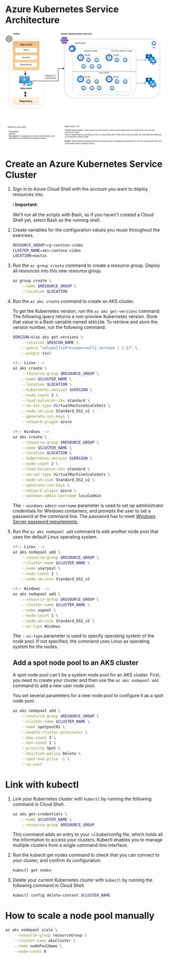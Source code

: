 # Azure Kubernetes Service Architecture
<div align="center">
  <img src="../assets/KubernetesClusters.webp">
</div>

# Create an Azure Kubernetes Service Cluster

1. Sign in to Azure Cloud Shell with the account you want to deploy resources into.

    ℹ️ **Important:**

    We'll run all the scripts with Bash, so if you haven't created a Cloud Shell yet, select Bash as the running shell.

2. Create variables for the configuration values you reuse throughout the exercises.

    ```bash
    RESOURCE_GROUP=rg-contoso-video
    CLUSTER_NAME=aks-contoso-video
    LOCATION=eastus
    ```

3. Run the `az group create` command to create a resource group. Deploy all resources into this new resource group.

    ```bash
    az group create \
        --name $RESOURCE_GROUP \
        --location $LOCATION
    ```

4. Run the `az aks create` command to create an AKS cluster.

    To get the Kubernetes version, run the `az aks get-versions` command. The following query returns a non-preview Kubernetes version. Store that value in a Bash variable named `VERSION`. To retrieve and store the version number, run the following command:

    ```bash
    VERSION=$(az aks get-versions \
        --location $REGION_NAME \
        --query "values[?isPreview==null].version | [-1]" \
        --output tsv)
    ```

    ```bash
    <!-- Linux -->
    az aks create \
        --resource-group $RESOURCE_GROUP \
        --name $CLUSTER_NAME \
        --location $LOCATION \
        --kubernetes-version $VERSION \
        --node-count 2 \
        --load-balancer-sku standard \
        --vm-set-type VirtualMachineScaleSets \
        --node-vm-size Standard_DS2_v2 \
        --generate-ssh-keys \
        --network-plugin azure
    ```

    ```bash
    <!-- Windows -->
    az aks create \
        --resource-group $RESOURCE_GROUP \
        --name $CLUSTER_NAME \
        --location $LOCATION \
        --kubernetes-version $VERSION \
        --node-count 2 \
        --load-balancer-sku standard \
        --vm-set-type VirtualMachineScaleSets \
        --node-vm-size Standard_DS2_v2 \
        --generate-ssh-keys \
        --network-plugin azure \
        --windows-admin-username localadmin
    ```
    The `--windows-admin-username` parameter is used to set up administrator credentials for Windows containers, and prompts the user to set a password at the command line. The password has to meet [Windows Server password requirements](https://learn.microsoft.com/en-us/previous-versions/windows/it-pro/windows-10/security/threat-protection/security-policy-settings/password-must-meet-complexity-requirements#reference).

5. Run the `az aks nodepool add` command to add another node pool that uses the default Linux operating system.

    ```bash
    <!-- Linux -->
    az aks nodepool add \
        --resource-group $RESOURCE_GROUP \
        --cluster-name $CLUSTER_NAME \
        --name userpool \
        --node-count 2 \
        --node-vm-size Standard_DS2_v2
    ```

    ```bash
    <!-- Windows -->
    az aks nodepool add \
        --resource-group $RESOURCE_GROUP \
        --cluster-name $CLUSTER_NAME \
        --name uspool \
        --node-count 2 \
        --node-vm-size Standard_DS2_v2 \
        --os-type Windows
    ```
    The `--os-type` parameter is used to specify operating system of the node pool. If not specified, the command uses Linux as operating system for the nodes.

    ## Add a spot node pool to an AKS cluster

    A spot node pool can't be a system node pool for an AKS cluster. First, you need to create your cluster and then use the `az aks nodepool add` command to add a new user node pool.

    You set several parameters for a new node pool to configure it as a spot node pool.

    ```bash
    az aks nodepool add \
        --resource-group $RESOURCE_GROUP \
        --cluster-name $CLUSTER_NAME \
        --name spotpool01 \
        --enable-cluster-autoscaler \
        --max-count 3 \
        --min-count 1 \
        --priority Spot \
        --eviction-policy Delete \
        --spot-max-price -1 \
        --no-wait
    ```

# Link with kubectl

1. Link your Kubernetes cluster with `kubectl` by running the following command in Cloud Shell.

    ```bash
    az aks get-credentials \
        --name $CLUSTER_NAME \
        --resource-group $RESOURCE_GROUP
    ```
    This command adds an entry to your ~/.kube/config file, which holds all the information to access your clusters. Kubectl enables you to manage multiple clusters from a single command-line interface.

2. Run the kubectl get nodes command to check that you can connect to your cluster, and confirm its configuration.

    ```bash
    kubectl get nodes
    ```

3. Delete your current Kubernetes cluster with `kubectl` by running the following command in Cloud Shell.

    ```bash
    kubectl config delete-context $CLUSTER_NAME
    ```

# How to scale a node pool manually

```bash
az aks nodepool scale \
    --resource-group resourceGroup \
    --cluster-name aksCluster \
    --name nodePoolName \
    --node-count 0
```
